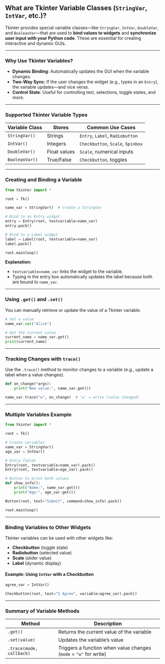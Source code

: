 ## **What are Tkinter Variable Classes (`StringVar`, `IntVar`, etc.)?**

Tkinter provides special variable classes—like `StringVar`, `IntVar`, `DoubleVar`, and `BooleanVar`—that are used to **bind values to widgets** and **synchronize user input with your Python code**. These are essential for creating interactive and dynamic GUIs.

---

### **Why Use Tkinter Variables?**

- **Dynamic Binding**: Automatically updates the GUI when the variable changes.
- **Two-Way Sync**: If the user changes the widget (e.g., types in an `Entry`), the variable updates—and vice versa.
- **Control State**: Useful for controlling text, selections, toggle states, and more.

---

### **Supported Tkinter Variable Types**

| Variable Class   | Stores         | Common Use Cases            |
|------------------|----------------|------------------------------|
| `StringVar()`    | Strings         | `Entry`, `Label`, `Radiobutton` |
| `IntVar()`       | Integers        | `Checkbutton`, `Scale`, `Spinbox` |
| `DoubleVar()`    | Float values    | `Scale`, numerical inputs     |
| `BooleanVar()`   | True/False      | `Checkbutton`, toggles        |

---

### **Creating and Binding a Variable**

```python
from tkinter import *

root = Tk()

name_var = StringVar()  # Create a StringVar

# Bind to an Entry widget
entry = Entry(root, textvariable=name_var)
entry.pack()

# Bind to a Label widget
label = Label(root, textvariable=name_var)
label.pack()

root.mainloop()
```

**Explanation:**
- `textvariable=name_var` links the widget to the variable.
- Typing in the entry box automatically updates the label because both are bound to `name_var`.

---

### **Using `.get()` and `.set()`**

You can manually retrieve or update the value of a Tkinter variable.

```python
# Set a value
name_var.set("Alice")

# Get the current value
current_name = name_var.get()
print(current_name)
```

---

### **Tracking Changes with `trace()`**

Use the `.trace()` method to monitor changes to a variable (e.g., update a label when a value changes).

```python
def on_change(*args):
    print("New value:", name_var.get())

name_var.trace("w", on_change)  # 'w' = write (value changed)
```

---

### **Multiple Variables Example**

```python
from tkinter import *

root = Tk()

# Create variables
name_var = StringVar()
age_var = IntVar()

# Entry fields
Entry(root, textvariable=name_var).pack()
Entry(root, textvariable=age_var).pack()

# Button to print both values
def show_info():
    print("Name:", name_var.get())
    print("Age:", age_var.get())

Button(root, text="Submit", command=show_info).pack()

root.mainloop()
```

---

### **Binding Variables to Other Widgets**

Tkinter variables can be used with other widgets like:

- **Checkbutton** (toggle state)
- **Radiobutton** (selected value)
- **Scale** (slider value)
- **Label** (dynamic display)

#### Example: Using `IntVar` with a Checkbutton

```python
agree_var = IntVar()

Checkbutton(root, text="I Agree", variable=agree_var).pack()
```

---

### **Summary of Variable Methods**

| Method         | Description                                 |
|----------------|---------------------------------------------|
| `.get()`       | Returns the current value of the variable   |
| `.set(value)`  | Updates the variable’s value                |
| `.trace(mode, callback)` | Triggers a function when value changes (`mode` = `"w"` for write) |

